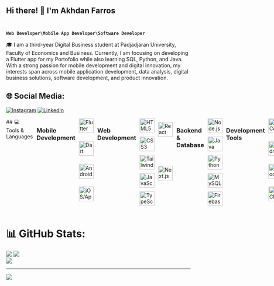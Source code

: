 ## Hi there! 👋 I'm Akhdan Farros<br><br>

**`Web Developer\Mobile App Developer\Software Developer`**

🎓 I am a third-year Digital Business student at Padjadjaran University, Faculty of Economics and Business. Currently, I am focusing on developing a Flutter app for my Portofolio while also learning SQL, Python, and Java. With a strong passion for mobile development and digital innovation, my interests span across mobile application development, data analysis, digital business solutions, software development, and product innovation.

## 🌐 Social Media:
[![Instagram](https://img.shields.io/badge/Instagram-%23E4405F.svg?logo=Instagram&logoColor=white)](https://instagram.com/akhdanfarros) [![LinkedIn](https://img.shields.io/badge/LinkedIn-%230077B5.svg?logo=linkedin&logoColor=white)](https://linkedin.com/in/akhdanfarros)


<div style="display:flex; gap: 10px;">
## 💻 Tools & Languages

### Mobile Development
<div style="display: flex; flex-wrap: wrap; gap: 10px;">
  <img alt="Flutter" width="40px" src="https://cdn.jsdelivr.net/gh/devicons/devicon@latest/icons/flutter/flutter-original.svg" />
  <img alt="Dart" width="40px" src="https://cdn.jsdelivr.net/gh/devicons/devicon@latest/icons/dart/dart-original.svg" />
  <img alt="Android" width="40px" src="https://cdn.jsdelivr.net/gh/devicons/devicon@latest/icons/android/android-plain-wordmark.svg" />
  <img alt="iOS/Apple" width="40px" src="https://cdn.jsdelivr.net/gh/devicons/devicon@latest/icons/apple/apple-original.svg" />
</div>

### Web Development
<div style="display: flex; flex-wrap: wrap; gap: 10px;">
  <img alt="HTML5" width="40px" src="https://cdn.jsdelivr.net/gh/devicons/devicon@latest/icons/html5/html5-original.svg" />
  <img alt="CSS3" width="40px" src="https://cdn.jsdelivr.net/gh/devicons/devicon@latest/icons/css3/css3-original.svg" />
  <img alt="Tailwind CSS" width="40px" src="https://cdn.jsdelivr.net/gh/devicons/devicon@latest/icons/tailwindcss/tailwindcss-original.svg" />
  <img alt="JavaScript" width="40px" src="https://cdn.jsdelivr.net/gh/devicons/devicon@latest/icons/javascript/javascript-original.svg" />
  <img alt="TypeScript" width="40px" src="https://cdn.jsdelivr.net/gh/devicons/devicon@latest/icons/typescript/typescript-original.svg" />
</div>
<div style="display: flex; flex-wrap: wrap; gap: 10px; margin-top: 10px;">
  <img alt="React" width="40px" src="https://cdn.jsdelivr.net/gh/devicons/devicon@latest/icons/react/react-original.svg" />
  <img alt="Next.js" width="40px" src="https://cdn.jsdelivr.net/gh/devicons/devicon@latest/icons/nextjs/nextjs-original.svg" />
</div>

### Backend & Database
<div style="display: flex; flex-wrap: wrap; gap: 10px;">
  <img alt="Node.js" width="40px" src="https://cdn.jsdelivr.net/gh/devicons/devicon@latest/icons/nodejs/nodejs-original.svg" />
  <img alt="Java" width="40px" src="https://cdn.jsdelivr.net/gh/devicons/devicon@latest/icons/java/java-original.svg" />
  <img alt="Python" width="40px" src="https://cdn.jsdelivr.net/gh/devicons/devicon@latest/icons/python/python-original.svg" />
  <img alt="MySQL" width="40px" src="https://cdn.jsdelivr.net/gh/devicons/devicon@latest/icons/mysql/mysql-original-wordmark.svg" />
  <img alt="Firebase" width="40px" src="https://cdn.jsdelivr.net/gh/devicons/devicon@latest/icons/firebase/firebase-original.svg" />
</div>

### Development Tools
<div style="display: flex; flex-wrap: wrap; gap: 10px;">
  <img alt="VS Code" width="40px" src="https://cdn.jsdelivr.net/gh/devicons/devicon@latest/icons/vscode/vscode-original.svg" />
  <img alt="Android Studio" width="40px" src="https://cdn.jsdelivr.net/gh/devicons/devicon@latest/icons/androidstudio/androidstudio-original.svg" />
  <img alt="Xcode" width="40px" src="https://cdn.jsdelivr.net/gh/devicons/devicon@latest/icons/xcode/xcode-original.svg" />
  <img alt="PyCharm" width="40px" src="https://cdn.jsdelivr.net/gh/devicons/devicon@latest/icons/pycharm/pycharm-original.svg" />
</div>
<div style="display: flex; flex-wrap: wrap; gap: 10px; margin-top: 10px;">
  <img alt="GitHub" width="40px" src="https://cdn.jsdelivr.net/gh/devicons/devicon@latest/icons/github/github-original.svg" />
  <img alt="npm" width="40px" src="https://cdn.jsdelivr.net/gh/devicons/devicon@latest/icons/npm/npm-original-wordmark.svg" />
  <img alt="Gradle" width="40px" src="https://cdn.jsdelivr.net/gh/devicons/devicon@latest/icons/gradle/gradle-original.svg" />
  <img alt="Homebrew" width="40px" src="https://cdn.jsdelivr.net/gh/devicons/devicon@latest/icons/homebrew/homebrew-original.svg" />
</div>

### Other Skills
<div style="display: flex; flex-wrap: wrap; gap: 10px;">
  <img alt="C++" width="40px" src="https://cdn.jsdelivr.net/gh/devicons/devicon@latest/icons/cplusplus/cplusplus-original.svg" />
  <img alt="Arduino" width="40px" src="https://cdn.jsdelivr.net/gh/devicons/devicon@latest/icons/arduino/arduino-original.svg" />
  <img alt="TensorFlow" width="40px" src="https://cdn.jsdelivr.net/gh/devicons/devicon@latest/icons/tensorflow/tensorflow-original.svg" />
  <img alt="Canva" width="40px" src="https://cdn.jsdelivr.net/gh/devicons/devicon@latest/icons/canva/canva-original.svg" />
</div></div>



<br />

# 📊 GitHub Stats:
![](https://github-readme-stats.vercel.app/api?username=AkhdanF&theme=ocean_dark&hide_border=true&include_all_commits=true&count_private=false)
![](https://github-readme-streak-stats.herokuapp.com/?user=AkhdanF&theme=ocean_dark&hide_border=true)<br/>
![](https://github-readme-stats.vercel.app/api/top-langs/?username=AkhdanF&theme=ocean_dark&hide_border=true&include_all_commits=true&count_private=false&layout=compact)<br/>

---
[![](https://visitcount.itsvg.in/api?id=AkhdanF&label=Profile%20Views&icon=6&pretty=true)](https://visitcount.itsvg.in)
<!-- Proudly created with GPRM ( https://gprm.itsvg.in ) -->
